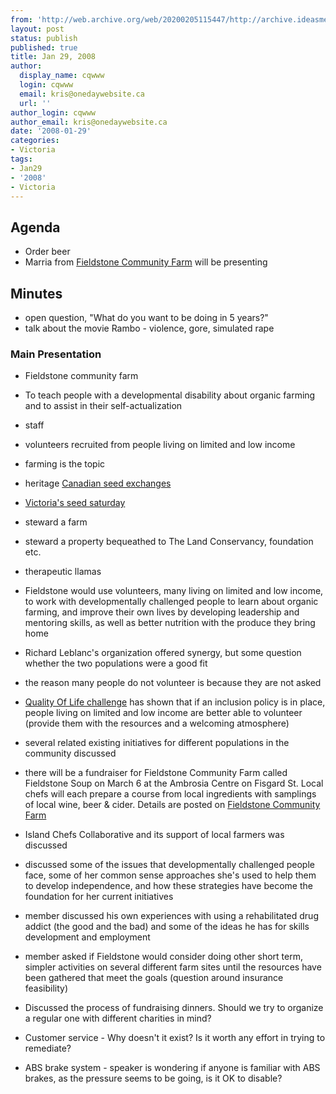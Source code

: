 ```yaml
---
from: 'http://web.archive.org/web/20200205115447/http://archive.ideasmeetings.org/wiki/Jan29,2008'
layout: post
status: publish
published: true
title: Jan 29, 2008
author:
  display_name: cqwww
  login: cqwww
  email: kris@onedaywebsite.ca
  url: ''
author_login: cqwww
author_email: kris@onedaywebsite.ca
date: '2008-01-29'
categories:
- Victoria
tags:
- Jan29
- '2008'
- Victoria
---
```


## Agenda

* Order beer
* Marria from [Fieldstone Community Farm](http://fieldstonecommunityfarm.org/founders.htm) will be presenting

## Minutes

* open question, "What do you want to be doing in 5 years?"
* talk about the movie Rambo - violence, gore, simulated rape 

### Main Presentation

* Fieldstone community farm
* To teach people with a developmental disability about organic farming and to assist in their self-actualization
* staff 
* volunteers recruited from people living on limited and low income
* farming is the topic
* heritage [Canadian seed exchanges](http://www.seeds.ca/ev/evpage.php?lang=EN&p=5)
* [Victoria's seed saturday](http://jamesbaymarket.com/getgrowing/seedy_saturday.htm)
* steward a farm
* steward a property bequeathed to The Land Conservancy, foundation etc.
* therapeutic llamas 
* Fieldstone would use volunteers, many living on limited and low income, to work with developmentally challenged people to learn about organic farming, and improve their own lives by developing leadership and mentoring skills, as well as better nutrition with the produce they bring home
* Richard Leblanc's organization offered synergy, but some question whether the two populations were a good fit
* the reason many people do not volunteer is because they are not asked
* [Quality Of Life challenge](http://www.qolchallenge.ca/) has shown that if an inclusion policy is in place, people living on limited and low income are better able to volunteer (provide them with the resources and a welcoming atmosphere)
* several related existing initiatives for different populations in the community discussed
* there will be a fundraiser for Fieldstone Community Farm called Fieldstone Soup on March 6 at the Ambrosia Centre on Fisgard St. Local chefs will each prepare a course from local ingredients with samplings of local wine, beer & cider. Details are posted on [Fieldstone Community Farm](http://www.fieldstonecommunityfarm.org/)
* Island Chefs Collaborative and its support of local farmers was discussed
* discussed some of the issues that developmentally challenged people face, some of her common sense approaches she's used to help them to develop independence, and how these strategies have become the foundation for her current initiatives
* member discussed his own experiences with using a rehabilitated drug addict (the good and the bad) and some of the ideas he has for skills development and employment
* member asked if Fieldstone would consider doing other short term, simpler activities on several different farm sites until the resources have been gathered that meet the goals (question around insurance feasibility)
  
* Discussed the process of fundraising dinners. Should we try to organize a regular one with different charities in mind?
* Customer service - Why doesn't it exist? Is it worth any effort in trying to remediate?
* ABS brake system - speaker is wondering if anyone is familiar with ABS brakes, as the pressure seems to be going, is it OK to disable?
